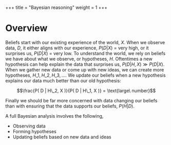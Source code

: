 +++
title = "Bayesian reasoning"
weight = 1
+++

# Overview

Beliefs start with our existing experience of the world, $X$. When we observe data, $D$, it either aligns with our experience, $P(D | X)$ = very high, or it surprises us, $P(D | X)$ = very low. To understand the world, we rely on beliefs we have about what we observe, or hypotheses, $H$. Oftentimes a new hypothesis can help explain the data that surprises us, $P(D | H, X) \gg P(D | X)$. When we gather new data or come up with new ideas, we can create more hypotheses, $H\_1, H\_2, H\_3, \ldots$. We update our beliefs when a new hypothesis explains our data much better than our old hypothesis:

$$\frac{P( D | H\_2, X )}{P( D | H\_1, X )} = \text{large\ number}$$

Finally we should be far more concerned with data changing our beliefs than with ensuring that the data supports our beliefs, $P(H | D)$.

A full Bayesian analysis involves the following,

- Observing data
- Forming hypotheses
- Updating beliefs based on new data and ideas
